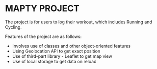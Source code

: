 # MAPTY PROJECT
The project is for users to log their workout, which includes Running and Cycling.

Features of the project are as follows:
- Involves use of classes and other object-oriented features
- Using Geolocation API to get exact position
- Use of third-part library - Leaflet to get map view
- Use of local storage to get data on reload
